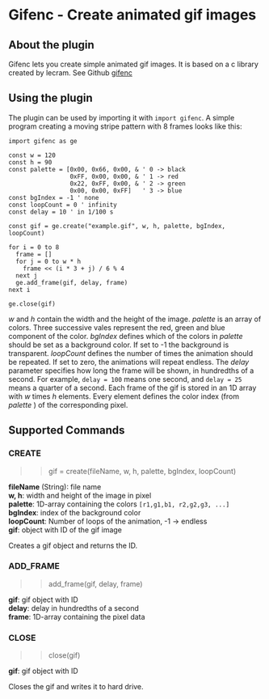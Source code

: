 # Gifenc - Create animated gif images

## About the plugin

Gifenc lets you create simple animated gif images. It is based on a c library created by lecram. See Github [gifenc](https://github.com/lecram/gifenc/tree/87acd487dfa2f2a638eec751a1d6c2fff60822da)

## Using the plugin

The plugin can be used by importing it with `import gifenc`. A simple program creating a moving stripe pattern with 8 frames looks like this:


```
import gifenc as ge

const w = 120
const h = 90
const palette = [0x00, 0x66, 0x00, & ' 0 -> black
                 0xFF, 0x00, 0x00, & ' 1 -> red
                 0x22, 0xFF, 0x00, & ' 2 -> green
                 0x00, 0x00, 0xFF]   ' 3 -> blue
const bgIndex = -1 ' none
const loopCount = 0 ' infinity
const delay = 10 ' in 1/100 s

const gif = ge.create("example.gif", w, h, palette, bgIndex, loopCount)

for i = 0 to 8
  frame = []
  for j = 0 to w * h
    frame << (i * 3 + j) / 6 % 4
  next j
  ge.add_frame(gif, delay, frame)
next i

ge.close(gif)
```

_w_ and _h_ contain the width and the height of the image. _palette_ is an array of colors. Three successive vales represent the red, green and blue component of the color. _bgIndex_ defines which of the colors in _palette_ should be set as a background color. If set to -1 the background is transparent. _loopCount_ defines the number of times the animation should be repeated. If set to zero, the animations will repeat endless. The _delay_ parameter  specifies how long the frame will  be shown, in hundredths of a second. For example, `delay = 100` means one second, and `delay = 25` means a quarter of a second. Each frame of the gif is stored in an 1D array with _w_ times _h_ elements. Every element defines the color index (from _palette_ ) of the corresponding pixel.

## Supported Commands

### CREATE

>> gif = create(fileName, w, h, palette, bgIndex, loopCount)

**fileName** (String): file name  
**w, h**: width and height of the image in pixel  
**palette**: 1D-array containing the colors `[r1,g1,b1, r2,g2,g3, ...]`  
**bgIndex**: index of the background color  
**loopCount**: Number of loops of the animation, -1 -> endless  
**gif**: object with ID of the gif image

Creates a gif object and returns the ID.

### ADD_FRAME

>> add_frame(gif, delay, frame)

**gif**: gif object with ID  
**delay**: delay in hundredths of a second  
**frame**: 1D-array containing the pixel data  

### CLOSE

>> close(gif)

**gif**: gif object with ID

Closes the gif and writes it to hard drive.

